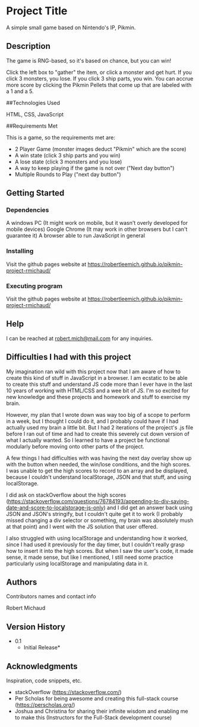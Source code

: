 # Project Title

A simple small game based on Nintendo's IP, Pikmin.

## Description

The game is RNG-based, so it's based on chance, but you can win!

Click the left box to "gather" the item, or click a monster and get hurt. If you click 3 monsters, you lose. If you click 3 ship parts, you win. You can accrue more score by clicking the Pikmin Pellets that come up that are labeled with a 1 and a 5.

##Technologies Used

HTML, CSS, JavaScript

##Requirements Met

This is a game, so the requirements met are:

* 2 Player Game (monster images deduct "Pikmin" which are the score)
* A win state (click 3 ship parts and you win)
* A lose state (click 3 monsters and you lose)
* A way to keep playing if the game is not over ("Next day button")
* Multiple Rounds to Play ("next day button")

## Getting Started

### Dependencies

A windows PC (It might work on mobile, but it wasn't overly developed for mobile devices)
Google Chrome (It may work in other browsers but I can't guarantee it)
A browser able to run JavaScript in general

### Installing

Visit the github pages website at https://robertleemich.github.io/pikmin-project-rmichaud/

### Executing program

Visit the github pages website at https://robertleemich.github.io/pikmin-project-rmichaud/

## Help

I can be reached at robert.mich@mail.com for any inquiries.

## Difficulties I had with this project

My imagination ran wild with this project now that I am aware of how to create this kind of stuff in JavaScript in a browser. I am ecstatic to be able to create this stuff and understand JS code more than I ever have in the last 10 years of working with HTML/CSS and a wee bit of JS. I'm so excited for new knowledge and these projects and homework and stuff to exercise my brain.

However, my plan that I wrote down was way too big of a scope to perform in a week, but I thought I could do it, and I probably could have if I had actually used my brain a little bit. But I had 2 iterations of the project's .js file before I ran out of time and had to create this severely cut down version of what I actually wanted. So I learned to have a project be functional modularly before moving onto other parts of the project.

A few things I had difficulties with was having the next day overlay show up with the button when needed, the win/lose conditions, and the high scores. I was unable to get the high scores to record to an array and be displayed, because I couldn't understand localStorage, JSON and that stuff, and using localStorage.

I did ask on stackOverflow about the high scores (https://stackoverflow.com/questions/76784193/appending-to-div-saving-date-and-score-to-localstorage-js-only) and I did get an answer back using JSON and JSON's stringify, but I couldn't quite get it to work (I probably missed changing a div selector or something, my brain was absolutely mush at that point) and I went with the JS solution that user offered.

I also struggled with using localStorage and understanding how it worked, since I had used it previously for the day timer, but I couldn't really grasp how to insert it into the high scores. But when I saw the user's code, it made sense, it made sense, but like I mentioned, I still need some practice particularly using localStorage and manipulating data in it.

## Authors

Contributors names and contact info

Robert Michaud

## Version History

* 0.1
    * Initial Release*

## Acknowledgments

Inspiration, code snippets, etc.
* stackOverflow (https://stackoverflow.com/)
* Per Scholas for being awesome and creating this full-stack course (https://perscholas.org/)
* Joshua and Christina for sharing their infinite wisdom and enabling me to make this (Instructors for the Full-Stack development course)